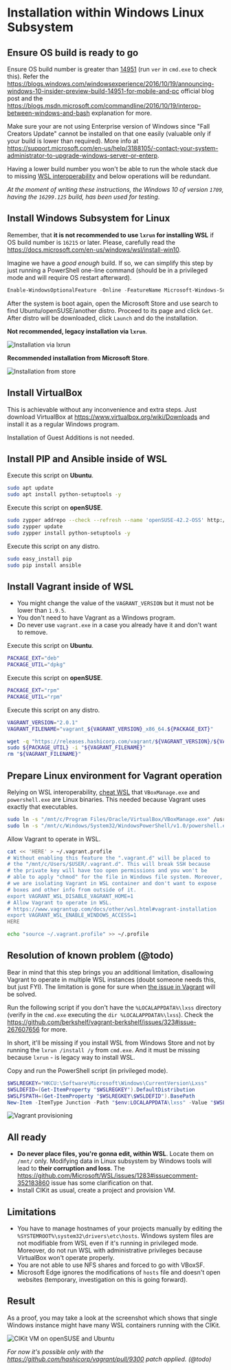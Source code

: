 # Installation within Windows Linux Subsystem

## Ensure OS build is ready to go

Ensure OS build number is greater than [14951](https://docs.microsoft.com/ru-ru/windows/wsl/release-notes#build-14951) (run `ver` in `cmd.exe` to check this). Refer the https://blogs.windows.com/windowsexperience/2016/10/19/announcing-windows-10-insider-preview-build-14951-for-mobile-and-pc official blog post and the https://blogs.msdn.microsoft.com/commandline/2016/10/19/interop-between-windows-and-bash explanation for more.

Make sure your are not using Enterprise version of Windows since "Fall Creators Update" cannot be installed on that one easily (valuable only if your build is lower than required). More info at https://support.microsoft.com/en-us/help/3188105/-contact-your-system-administrator-to-upgrade-windows-server-or-enterp.

Having a lower build number you won't be able to run the whole stack due to missing [WSL interoperability](https://docs.microsoft.com/en-us/windows/wsl/interop) and below operations will be redundant.

*At the moment of writing these instructions, the Windows 10 of version `1709`, having the `16299.125` build, has been used for testing*.

## Install Windows Subsystem for Linux

Remember, that **it is not recommended to use `lxrun` for installing WSL** if OS build number is `16215` or later. Please, carefully read the https://docs.microsoft.com/en-us/windows/wsl/install-win10.

Imagine we have a *good enough* build. If so, we can simplify this step by just running a PowerShell one-line command (should be in a privileged mode and will require OS restart afterward).

```powershell
Enable-WindowsOptionalFeature -Online -FeatureName Microsoft-Windows-Subsystem-Linux
```

After the system is boot again, open the Microsoft Store and use search to find Ubuntu/openSUSE/another distro. Proceed to its page and click `Get`. After distro will be downloaded, click `Launch` and do the installation.

**Not recommended, legacy installation via `lxrun`**.

![Installation via lxrun](images/16215-lxrun.png)

**Recommended installation from Microsoft Store**.

![Installation from store](images/16215-store.png)

## Install VirtualBox

This is achievable without any inconvenience and extra steps. Just download VirtualBox at https://www.virtualbox.org/wiki/Downloads and install it as a regular Windows program.

Installation of Guest Additions is not needed.

## Install PIP and Ansible inside of WSL

Execute this script on **Ubuntu**.

```bash
sudo apt update
sudo apt install python-setuptools -y
```

Execute this script on **openSUSE**.

```bash
sudo zypper addrepo --check --refresh --name 'openSUSE-42.2-OSS' http://download.opensuse.org/distribution/leap/42.2/repo/oss/ oss
sudo zypper update
sudo zypper install python-setuptools -y
```

Execute this script on any distro.

```bash
sudo easy_install pip
sudo pip install ansible
```

## Install Vagrant inside of WSL

- You might change the value of the `VAGRANT_VERSION` but it must not be lower than `1.9.5`.
- You don't need to have Vagrant as a Windows program.
- Do never use `vagrant.exe` in a case you already have it and don't want to remove.

Execute this script on **Ubuntu**.

```bash
PACKAGE_EXT="deb"
PACKAGE_UTIL="dpkg"
```

Execute this script on **openSUSE**.

```bash
PACKAGE_EXT="rpm"
PACKAGE_UTIL="rpm"
```

Execute this script on any distro.

```bash
VAGRANT_VERSION="2.0.1"
VAGRANT_FILENAME="vagrant_${VAGRANT_VERSION}_x86_64.${PACKAGE_EXT}"

wget -q "https://releases.hashicorp.com/vagrant/${VAGRANT_VERSION}/${VAGRANT_FILENAME}"
sudo ${PACKAGE_UTIL} -i "${VAGRANT_FILENAME}"
rm "${VAGRANT_FILENAME}"
```

## Prepare Linux environment for Vagrant operation

Relying on WSL interoperability, [cheat WSL](https://github.com/Microsoft/WSL/issues/733#issuecomment-266175270) that `VBoxManage.exe` and `powershell.exe` are Linux binaries. This needed because Vagrant uses exactly that executables.

```bash
sudo ln -s "/mnt/c/Program Files/Oracle/VirtualBox/VBoxManage.exe" /usr/bin/VBoxManage
sudo ln -s "/mnt/c/Windows/System32/WindowsPowerShell/v1.0/powershell.exe" /usr/bin/powershell
```

Allow Vagrant to operate in WSL.

```bash
cat << 'HERE' > ~/.vagrant.profile
# Without enabling this feature the ".vagrant.d" will be placed to
# the "/mnt/c/Users/$USER/.vagrant.d". This will break SSH because
# the private key will have too open permissions and you won't be
# able to apply "chmod" for the file in Windows file system. Moreover,
# we are isolating Vagrant in WSL container and don't want to expose
# boxes and other info from outside of it.
export VAGRANT_WSL_DISABLE_VAGRANT_HOME=1
# Allow Vagrant to operate in WSL.
# https://www.vagrantup.com/docs/other/wsl.html#vagrant-installation
export VAGRANT_WSL_ENABLE_WINDOWS_ACCESS=1
HERE

echo "source ~/.vagrant.profile" >> ~/.profile
```

## Resolution of known problem (@todo)

Bear in mind that this step brings you an additional limitation, disallowing Vagrant to operate in multiple WSL instances (doubt someone needs this, but just FYI). The limitation is gone for sure when [the issue in Vagrant](https://github.com/hashicorp/vagrant/issues/9298) will be solved.

Run the following script if you don't have the `%LOCALAPPDATA%\lxss` directory (verify in the `cmd.exe` executing the `dir %LOCALAPPDATA%\lxss`). Check the https://github.com/berkshelf/vagrant-berkshelf/issues/323#issue-267607656 for more.

In short, it'll be missing if you install WSL from Windows Store and not by running the `lxrun /install /y` from `cmd.exe`. And it must be missing because `lxrun` - is legacy way to install WSL.

Copy and run the PowerShell script (in privileged mode).

```powershell
$WSLREGKEY="HKCU:\Software\Microsoft\Windows\CurrentVersion\Lxss"
$WSLDEFID=(Get-ItemProperty "$WSLREGKEY").DefaultDistribution
$WSLFSPATH=(Get-ItemProperty "$WSLREGKEY\$WSLDEFID").BasePath
New-Item -ItemType Junction -Path "$env:LOCALAPPDATA\lxss" -Value "$WSLFSPATH\rootfs"
```

![Vagrant provisioning](images/vagrant.png)

## All ready

- **Do never place files, you're gonna edit, within WSL**. Locate them on `/mnt/` only. Modifying data in Linux subsystem by Windows tools will lead to **their corruption and loss**. The https://github.com/Microsoft/WSL/issues/1283#issuecomment-352183860 issue has some clarification on that.
- Install CIKit as usual, create a project and provision VM.

## Limitations

- You have to manage hostnames of your projects manually by editing the `%SYSTEMROOT%\system32\drivers\etc\hosts`. Windows system files are not modifiable from WSL even if it's running in privileged mode. Moreover, do not run WSL with administrative privileges because VirtualBox won't operate properly.
- You are not able to use NFS shares and forced to go with VBoxSF.
- Microsoft Edge ignores the modifications of `hosts` file and doesn't open websites (temporary, investigation on this is going forward).

## Result

As a proof, you may take a look at the screenshot which shows that single Windows instance might have many WSL containers running with the CIKit.

![CIKit VM on openSUSE and Ubuntu](images/wsl-cikit-opensuse-and-ubuntu.png)

*For now it's possible only with the https://github.com/hashicorp/vagrant/pull/9300 patch applied. (@todo)*
